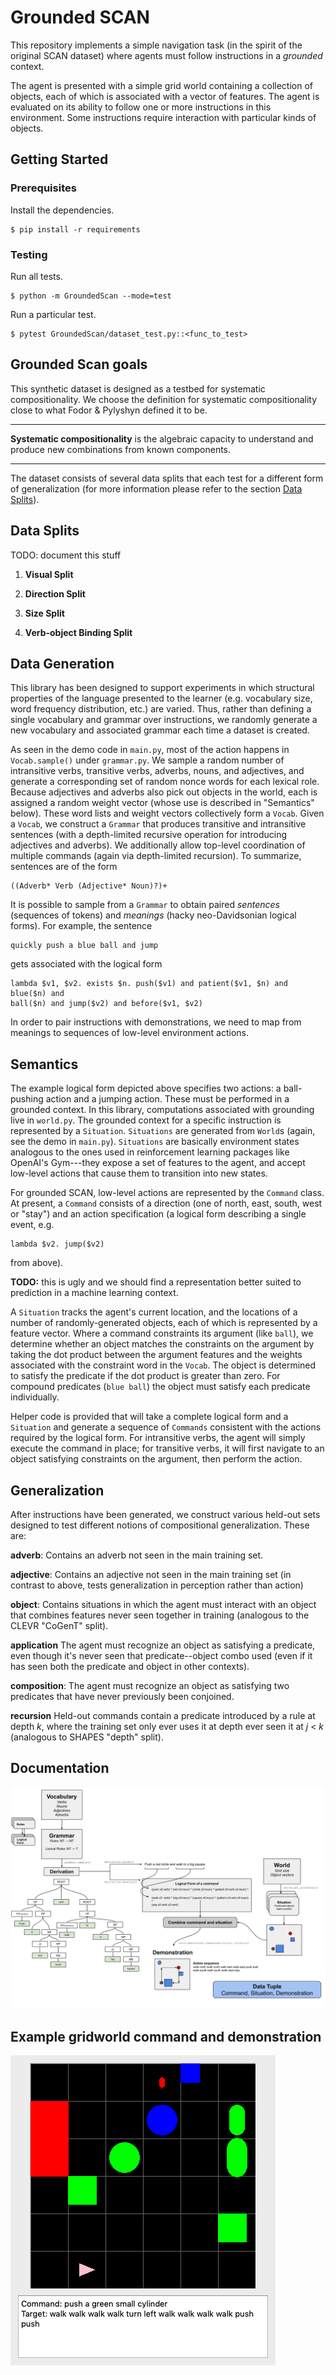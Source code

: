 # Grounded SCAN

This repository implements a simple navigation task (in the spirit of the
original SCAN dataset) where agents must follow instructions in a _grounded_
context.

The agent is presented with a simple grid world containing a collection of
objects, each of which is associated with a vector of features. The agent is
evaluated on its ability to follow one or more instructions in this environment.
Some instructions require interaction with particular kinds of objects.

## Getting Started

### Prerequisites

Install the dependencies.

    $ pip install -r requirements

### Testing

Run all tests.

    $ python -m GroundedScan --mode=test
 
Run a particular test.

    $ pytest GroundedScan/dataset_test.py::<func_to_test>

## Grounded Scan goals

This synthetic dataset is designed as a testbed for systematic compositionality. We choose the definition for systematic
compositionality close to what Fodor & Pylyshyn defined it to be.

---
**Systematic compositionality** is the algebraic capacity to understand and produce new combinations from known components.

---

The dataset consists of several data splits that each test for a different form of generalization (for more information
please refer to the section [Data Splits](https://github.com/jacobandreas/grounded-scan/tree/dev#data-splits)).

## Data Splits
TODO: document this stuff

1. **Visual Split**

2. **Direction Split**

3. **Size Split**

4. **Verb-object Binding Split**

## Data Generation

This library has been designed to support experiments in which structural
properties of the language presented to the learner (e.g. vocabulary size, word
frequency distribution, etc.) are varied. Thus, rather than defining a single
vocabulary and grammar over instructions, we randomly generate a new vocabulary
and associated grammar each time a dataset is created.

As seen in the demo code in `main.py`, most of the action happens in
`Vocab.sample()` under `grammar.py`. We sample a random number of intransitive
verbs, transitive verbs, adverbs, nouns, and adjectives, and generate a
corresponding set of random nonce words for each lexical role. Because
adjectives and adverbs also pick out objects in the world, each is assigned a
random weight vector (whose use is described in "Semantics" below). These word
lists and weight vectors collectively form a `Vocab`. Given a `Vocab`, we
construct a `Grammar` that produces transitive and intransitive sentences (with
a depth-limited recursive operation for introducing adjectives and adverbs). We
additionally allow top-level coordination of multiple commands (again via
depth-limited recursion). To summarize, sentences are of the form

    ((Adverb* Verb (Adjective* Noun)?)+

It is possible to sample from a `Grammar` to obtain paired _sentences_
(sequences of tokens) and _meanings_ (hacky neo-Davidsonian logical forms). For
example, the sentence

    quickly push a blue ball and jump

gets associated with the logical form

    lambda $v1, $v2. exists $n. push($v1) and patient($v1, $n) and blue($n) and
    ball($n) and jump($v2) and before($v1, $v2)

In order to pair instructions with demonstrations, we need to map from meanings
to sequences of low-level environment actions.

## Semantics

The example logical form depicted above specifies two actions: a ball-pushing
action and a jumping action. These must be performed in a grounded context. In
this library, computations associated with grounding live in `world.py`. The
grounded context for a specific instruction is represented by a `Situation`.
`Situations` are generated from `World`s (again, see the demo in `main.py`).
`Situations` are basically environment states analogous to the ones used in
reinforcement learning packages like OpenAI's Gym---they expose a set of
features to the agent, and accept low-level actions that cause them to
transition into new states.

For grounded SCAN, low-level actions are represented by the `Command` class. At
present, a `Command` consists of a direction (one of north, east, south, west or
"stay") and an action specification (a logical form describing a single event,
e.g.

    lambda $v2. jump($v2)

from above).

**TODO:** this is ugly and we should find a representation better suited to
prediction in a machine learning context.

A `Situation` tracks the agent's current location, and the locations of a number
of randomly-generated objects, each of which is represented by a feature vector. 
Where a command constraints its argument (like `ball`), we determine
whether an object matches the constraints on the argument by taking the dot
product between the argument features and the weights associated with the
constraint word in the `Vocab`. The object is determined to satisfy the
predicate if the dot product is greater than zero. For compound predicates
(`blue ball`) the object must satisfy each predicate individually.

Helper code is provided that will take a complete logical form and a `Situation`
and generate a sequence of `Commands` consistent with the actions required by
the logical form. For intransitive verbs, the agent will simply execute the
command in place; for transitive verbs, it will first navigate to an object
satisfying constraints on the argument, then perform the action.

## Generalization

After instructions have been generated, we construct various held-out sets
designed to test different notions of compositional generalization. These are:

**adverb**:
Contains an adverb not seen in the main training set.

**adjective**:
Contains an adjective not seen in the main training set (in contrast to above,
tests generalization in perception rather than action)

**object**:
Contains situations in which the agent must interact with an object that
combines features never seen together in training (analogous to the CLEVR
"CoGenT" split).

**application**
The agent must recognize an object as satisfying a predicate, even though it's
never seen that predicate--object combo used (even if it has seen both the
predicate and object in other contexts).

**composition**:
The agent must recognize an object as satisfying two predicates that have never
previously been conjoined.

**recursion**
Held-out commands contain a predicate introduced by a rule at depth _k_, where
the training set only ever uses it at depth ever seen it at _j_ < _k_ (analogous
to SHAPES "depth" split).

## Documentation
![Code flow](https://raw.githubusercontent.com/jacobandreas/grounded-scan/dev/documentation/Code-flow%20diagram.png)

## Example gridworld command and demonstration
![Grid World](https://raw.githubusercontent.com/jacobandreas/grounded-scan/dev/documentation/movie.gif)
